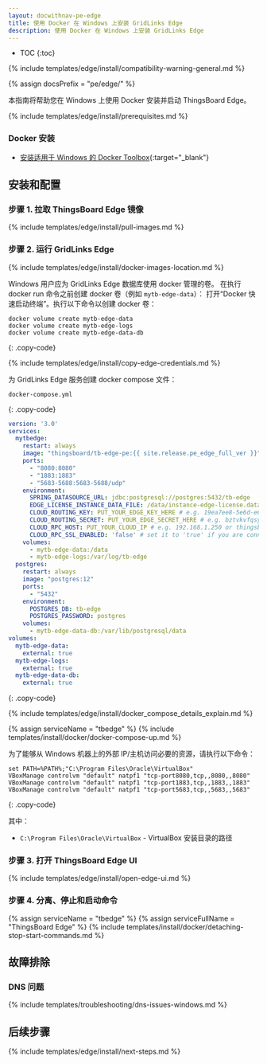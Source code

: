 ```yaml
---
layout: docwithnav-pe-edge
title: 使用 Docker 在 Windows 上安装 GridLinks Edge
description: 使用 Docker 在 Windows 上安装 GridLinks Edge
---
```


* TOC
{:toc}

{% include templates/edge/install/compatibility-warning-general.md %}

{% assign docsPrefix = "pe/edge/" %}

本指南将帮助您在 Windows 上使用 Docker 安装并启动 ThingsBoard Edge。

{% include templates/edge/install/prerequisites.md %}

### Docker 安装

- [安装适用于 Windows 的 Docker Toolbox](https://docs.docker.com/toolbox/toolbox_install_windows/){:target="_blank"}

## 安装和配置

### 步骤 1. 拉取 ThingsBoard Edge 镜像

{% include templates/edge/install/pull-images.md %}

### 步骤 2. 运行 GridLinks Edge

{% include templates/edge/install/docker-images-location.md %}

Windows 用户应为 GridLinks Edge 数据库使用 docker 管理的卷。
在执行 docker run 命令之前创建 docker 卷（例如 `mytb-edge-data`）：
打开“Docker 快速启动终端”。执行以下命令以创建 docker 卷：

``` 
docker volume create mytb-edge-data
docker volume create mytb-edge-logs
docker volume create mytb-edge-data-db
```
{: .copy-code}

{% include templates/edge/install/copy-edge-credentials.md %}

为 GridLinks Edge 服务创建 docker compose 文件：

```text
docker-compose.yml
```
{: .copy-code}

```yml
version: '3.0'
services:
  mytbedge:
    restart: always
    image: "thingsboard/tb-edge-pe:{{ site.release.pe_edge_full_ver }}"
    ports:
      - "8080:8080"
      - "1883:1883"
      - "5683-5688:5683-5688/udp"
    environment:
      SPRING_DATASOURCE_URL: jdbc:postgresql://postgres:5432/tb-edge
      EDGE_LICENSE_INSTANCE_DATA_FILE: /data/instance-edge-license.data
      CLOUD_ROUTING_KEY: PUT_YOUR_EDGE_KEY_HERE # e.g. 19ea7ee8-5e6d-e642-4f32-05440a529015
      CLOUD_ROUTING_SECRET: PUT_YOUR_EDGE_SECRET_HERE # e.g. bztvkvfqsye7omv9uxlp
      CLOUD_RPC_HOST: PUT_YOUR_CLOUD_IP # e.g. 192.168.1.250 or thingsboard.cloud
      CLOUD_RPC_SSL_ENABLED: 'false' # set it to 'true' if you are connecting edge to thingsboard.cloud
    volumes:
      - mytb-edge-data:/data
      - mytb-edge-logs:/var/log/tb-edge
  postgres:
    restart: always
    image: "postgres:12"
    ports:
      - "5432"
    environment:
      POSTGRES_DB: tb-edge
      POSTGRES_PASSWORD: postgres
    volumes:
      - mytb-edge-data-db:/var/lib/postgresql/data
volumes:
  mytb-edge-data:
    external: true
  mytb-edge-logs:
    external: true
  mytb-edge-data-db:
    external: true
```
{: .copy-code}

{% include templates/edge/install/docker_compose_details_explain.md %}

{% assign serviceName = "tbedge" %}
{% include templates/install/docker/docker-compose-up.md %}

为了能够从 Windows 机器上的外部 IP/主机访问必要的资源，请执行以下命令：
``` 
set PATH=%PATH%;"C:\Program Files\Oracle\VirtualBox"
VBoxManage controlvm "default" natpf1 "tcp-port8080,tcp,,8080,,8080"  
VBoxManage controlvm "default" natpf1 "tcp-port1883,tcp,,1883,,1883"
VBoxManage controlvm "default" natpf1 "tcp-port5683,tcp,,5683,,5683"
```
{: .copy-code}

其中：
- `C:\Program Files\Oracle\VirtualBox` - VirtualBox 安装目录的路径

### 步骤 3. 打开 ThingsBoard Edge UI

{% include templates/edge/install/open-edge-ui.md %}

### 步骤 4. 分离、停止和启动命令

{% assign serviceName = "tbedge" %}
{% assign serviceFullName = "ThingsBoard Edge" %}
{% include templates/install/docker/detaching-stop-start-commands.md %}

## 故障排除

### DNS 问题

{% include templates/troubleshooting/dns-issues-windows.md %}

## 后续步骤

{% include templates/edge/install/next-steps.md %}